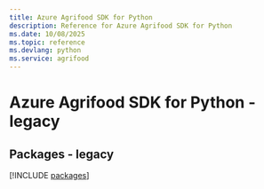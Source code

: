 ```yaml
---
title: Azure Agrifood SDK for Python
description: Reference for Azure Agrifood SDK for Python
ms.date: 10/08/2025
ms.topic: reference
ms.devlang: python
ms.service: agrifood
---
```

# Azure Agrifood SDK for Python - legacy
## Packages - legacy
[!INCLUDE [packages](agrifood-index.md)]